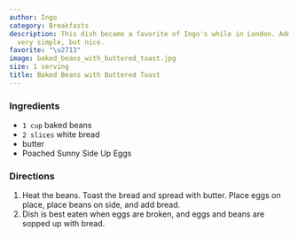 ```yaml
---
author: Ingo
category: Breakfasts
description: This dish became a favorite of Ingo's while in London. Admittedly, it's
  very simple, but nice.
favorite: "\u2713"
image: baked_beans_with_buttered_toast.jpg
size: 1 serving
title: Baked Beans with Buttered Toast
---
```

### Ingredients

* `1 cup` baked beans
* `2 slices` white bread
* butter
* Poached Sunny Side Up Eggs

### Directions

1. Heat the beans. Toast the bread and spread with butter. Place eggs on place, place beans on side, and add bread.
2. Dish is best eaten when eggs are broken, and eggs and beans are sopped up with bread.